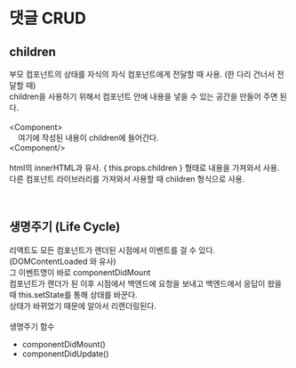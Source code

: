 # 댓글 CRUD

## children
부모 컴포넌트의 상태를 자식의 자식 컴포넌트에게 전달할 때 사용. (한 다리 건너서 전달할 때)
<br>
children을 사용하기 위해서 컴포넌트 안에 내용을 넣을 수 있는 공간을 만들어 주면 된다.
<br>
<br>
\<Component\>
<br>
&nbsp;&nbsp;&nbsp;&nbsp;여기에 작성된 내용이 children에 들어간다.
<br>
\<Component\/>
<br>
<br>
html의 innerHTML과 유사. { this.props.children } 형태로 내용을 가져와서 사용.
<br>
다른 컴포넌트 라이브러리를 가져와서 사용할 때 children 형식으로 사용.

<br>

## 생명주기 (Life Cycle)
리액트도 모든 컴포넌트가 랜더된 시점에서 이벤트를 걸 수 있다. (DOMContentLoaded 와 유사)
<br> 
그 이벤트명이 바로 componentDidMount
<br>
컴포넌트가 랜더가 된 이후 시점에서 백엔드에 요청을 보내고 백엔드에서 응답이 왔을 때 this.setState를 통해 상태를 바꾼다.
<br>
상태가 바뀌었기 때문에 알아서 리랜더링된다.
<br>
<br>
생명주기 함수

- componentDidMount()
- componentDidUpdate()


